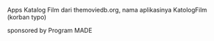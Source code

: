 Apps Katalog Film dari themoviedb.org, nama aplikasinya KatologFilm (korban typo)

sponsored by Program MADE
